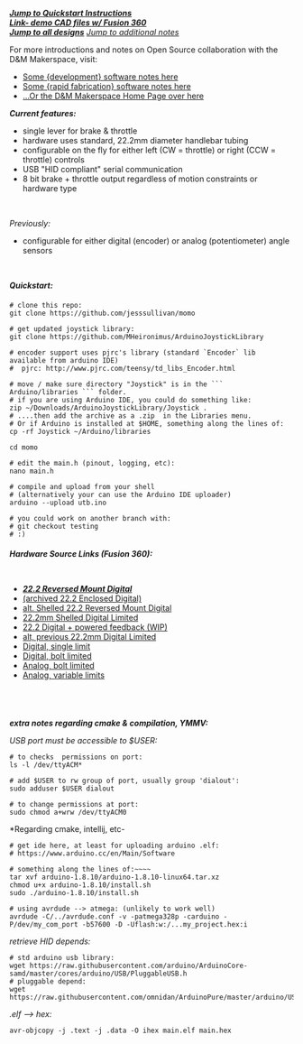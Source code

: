 # 

<br>

[***Jump to Quickstart Instructions***](#quickstart)  
[***Link- demo CAD files w/ Fusion 360***](https://myhub.autodesk360.com/ue2819a04/shares/public/SH56a43QTfd62c1cd9685adc521b7499dd97) <br>
[***Jump to all designs***](#drawings)
[*Jump to additional notes*](#notes)
<br>

For more introductions and notes on Open Source collaboration with the D&M Makerspace, visit:       
- [Some {development} software notes here](https://github.com/PSU-HC/home-wiki/wiki/Developer-Student-Software)
- [Some {rapid fabrication} software notes here](https://github.com/PSU-HC/home-wiki/wiki/CAD-CAM-Student-Software)
- [...Or the D&M Makerspace Home Page over here](https://makerspace.plymouthcreate.net/)
 
 
***Current features:***           
        
- single lever for brake & throttle     
- hardware uses standard, 22.2mm diameter handlebar tubing  
- configurable on the fly for either left (CW = throttle) or right (CCW = throttle) controls    
- USB "HID compliant" serial communication  
- 8 bit brake + throttle output regardless of motion constraints or hardware type       

<br>
    
*Previously:*
- configurable for either digital (encoder) or analog (potentiometer) angle sensors

<br>     

***Quickstart:***   <br>

<h4 id="quickstart"> </h4>     

```shell script
# clone this repo:
git clone https://github.com/jesssullivan/momo 

# get updated joystick library:
git clone https://github.com/MHeironimus/ArduinoJoystickLibrary 

# encoder support uses pjrc's library (standard `Encoder` lib available from arduino IDE)
#  pjrc: http://www.pjrc.com/teensy/td_libs_Encoder.html

# move / make sure directory "Joystick" is in the ``` Arduino/libraries ``` folder.  
# if you are using Arduino IDE, you could do something like:
zip ~/Downloads/ArduinoJoystickLibrary/Joystick .
# ....then add the archive as a .zip  in the Libraries menu.  
# Or if Arduino is installed at $HOME, something along the lines of:
cp -rf Joystick ~/Arduino/libraries 

cd momo

# edit the main.h (pinout, logging, etc):
nano main.h

# compile and upload from your shell
# (alternatively your can use the Arduino IDE uploader)
arduino --upload utb.ino

# you could work on another branch with:
# git checkout testing
# :)
```
    
<h4 id="drawings"> </h4>     

***Hardware Source Links (Fusion 360):***

<br>
 
- ***[22.2 Reversed Mount Digital](https://a360.co/32xEzMR)***
- [(archived 22.2 Enclosed Digital)](https://a360.co/2PidrMl)
- [alt. Shelled 22.2 Reversed Mount Digital](https://a360.co/2VeH4Sv)
- [22.2mm Shelled Digital Limited](https://a360.co/39VZawA)
- [22.2 Digital + powered feedback (WIP)](https://a360.co/2P3snh5)
- [alt, previous 22.2mm Digital Limited](https://a360.co/2vDDMxk)
- [Digital, single limit](https://myhub.autodesk360.com/ue2819a04/shares/public/SH56a43QTfd62c1cd968133e296ee005ddd1)
- [Digital, bolt limited](https://myhub.autodesk360.com/ue2819a04/shares/public/SH56a43QTfd62c1cd9682a1ff9148d0f03e5)
- [Analog, bolt limited](https://a360.co/2Rb2a1w)
- [Analog, variable limits](https://a360.co/30D7Ft9)

<br>
<br>
        
        
<h4 id="notes"> </h4>     

***extra notes regarding cmake & compilation, YMMV:***     
    
*USB port must be accessible to $USER:*
```
# to checks  permissions on port:
ls -l /dev/ttyACM*

# add $USER to rw group of port, usually group 'dialout':
sudo adduser $USER dialout

# to change permissions at port:
sudo chmod a+wrw /dev/ttyACM0
```
    
*Regarding cmake, intellij, etc-
    
```shell script
# get ide here, at least for uploading arduino .elf:
# https://www.arduino.cc/en/Main/Software

# something along the lines of:~~~~
tar xvf arduino-1.8.10/arduino-1.8.10-linux64.tar.xz 
chmod u+x arduino-1.8.10/install.sh
sudo ./arduino-1.8.10/install.sh

# using avrdude --> atmega: (unlikely to work well)
avrdude -C/../avrdude.conf -v -patmega328p -carduino -P/dev/my_com_port -b57600 -D -Uflash:w:/...my_project.hex:i
``` 
    
*retrieve HID depends:*
```shell script
# std arduino usb library:
wget https://raw.githubusercontent.com/arduino/ArduinoCore-samd/master/cores/arduino/USB/PluggableUSB.h
# pluggable depend:
wget https://raw.githubusercontent.com/omnidan/ArduinoPure/master/arduino/USBAPI.h
```
    
*.elf --> hex:*
``` shell script
avr-objcopy -j .text -j .data -O ihex main.elf main.hex
```     
